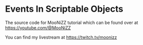 # Events In Scriptable Objects
The source code for MooNiZZ tutorial which can be found over at https://youtube.com/@MooNiZZ

You can find my livestream at https://twitch.tv/moonizz

